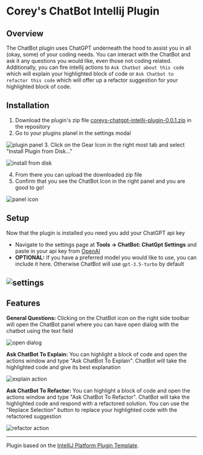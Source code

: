 # Corey's ChatBot Intellij Plugin

## Overview
<!-- Plugin description -->
The ChatBot plugin uses ChatGPT underneath the hood to assist you in all (okay, some) of your coding needs.
You can interact with the ChatBot and ask it any questions you would like, even those not coding related.
Additionally, you can fire intellij actions to `Ask Chatbot about this code` which will explain your highlighted block of code
or `Ask Chatbot to refactor this code` which will offer up a refactor suggestion for your highlighted block of code.
<!-- Plugin description end -->

## Installation
1. Download the plugin's zip file [coreys-chatgpt-intellij-plugin-0.0.1.zip](coreys-chatgpt-intellij-plugin-0.0.1.zip) in the repository
2. Go to your plugins planel in the settings modal
  
 ![plugin panel](docs/plugin-panel.png)
3. Click on the Gear Icon in the right most tab and select "Install Plugin from Disk..."
   
 ![install from disk](docs/install-from-disk.png)

4. From there you can upload the downloaded zip file
5. Confirm that you see the ChatBot Icon in the right panel and you are good to go!

 ![panel icon](docs/panel-icon.png)

## Setup
Now that the plugin is installed you need you add your ChatGPT api key 

- Navigate to the settings page at **Tools -> ChatBot: ChatGpt Settings** and paste in your api key from [OpenAI](https://platform.openai.com/account/api-keys)
- **OPTIONAL:** If you have a preferred model you would like to use, you can include it here. Otherwise ChatBot will use `gpt-3.5-turbo` by default
  
![settings](docs/settings.png)
---

## Features
**General Questions:** Clicking on the ChatBot icon on the right side toolbar will open the ChatBot panel where you can have open dialog with the chatbot using the text field

![open dialog](docs/open-dialog.png)

**Ask ChatBot To Explain:** You can highlight a block of code and open the actions window and type "Ask ChatBot To Explain". ChatBot will take the highlighted code and give its best explanation 

![explain action](docs/explain-action.gif)

**Ask ChatBot To Refactor:** You can highlight a block of code and open the actions window and type "Ask ChatBot To Refactor". ChatBot will take the highlighted code and respond with a refactored solution. You can use the "Replace Selection" button to replace your highlighted code with the refactored suggestion

![refactor action](docs/refactor-action.gif)


---
Plugin based on the [IntelliJ Platform Plugin Template][template].

[template]: https://github.com/JetBrains/intellij-platform-plugin-template
